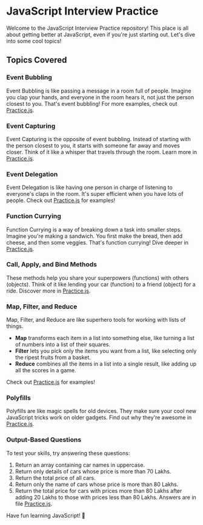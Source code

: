 # JavaScript Interview Practice

Welcome to the JavaScript Interview Practice repository! This place is all about getting better at JavaScript, even if you're just starting out. Let's dive into some cool topics!

## Topics Covered

### Event Bubbling

Event Bubbling is like passing a message in a room full of people. Imagine you clap your hands, and everyone in the room hears it, not just the person closest to you. That's event bubbling! For more examples, check out [Practice.js](Practice.js#event-bubbling).

### Event Capturing

Event Capturing is the opposite of event bubbling. Instead of starting with the person closest to you, it starts with someone far away and moves closer. Think of it like a whisper that travels through the room. Learn more in [Practice.js](Practice.js#event-capturing).

### Event Delegation

Event Delegation is like having one person in charge of listening to everyone's claps in the room. It's super efficient when you have lots of people. Check out [Practice.js](Practice.js#event-delegation) for examples!

### Function Currying

Function Currying is a way of breaking down a task into smaller steps. Imagine you're making a sandwich. You first make the bread, then add cheese, and then some veggies. That's function currying! Dive deeper in [Practice.js](Practice.js#function-currying).

### Call, Apply, and Bind Methods

These methods help you share your superpowers (functions) with others (objects). Think of it like lending your car (function) to a friend (object) for a ride. Discover more in [Practice.js](Practice.js#call-apply-and-bind-methods).

### Map, Filter, and Reduce

Map, Filter, and Reduce are like superhero tools for working with lists of things. 

- **Map** transforms each item in a list into something else, like turning a list of numbers into a list of their squares.
- **Filter** lets you pick only the items you want from a list, like selecting only the ripest fruits from a basket.
- **Reduce** combines all the items in a list into a single result, like adding up all the scores in a game.

Check out [Practice.js](Practice.js#map-filter-and-reduce) for examples!

### Polyfills

Polyfills are like magic spells for old devices. They make sure your cool new JavaScript tricks work on older gadgets. Find out why they're awesome in [Practice.js](Practice.js#what-are-polyfills-and-why-use-them).

### Output-Based Questions

To test your skills, try answering these questions:

1. Return an array containing car names in uppercase.
2. Return only details of cars whose price is more than 70 Lakhs.
3. Return the total price of all cars.
4. Return only the name of cars whose price is more than 80 Lakhs.
5. Return the total price for cars with prices more than 80 Lakhs after adding 20 Lakhs to those with prices less than 80 Lakhs.
   Answers are in file [Practice.js](Practice.js#what-are-polyfills-and-why-use-them).

Have fun learning JavaScript! 🚀
